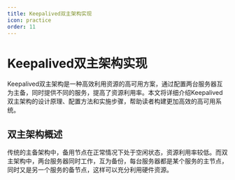 ```yaml
---
title: Keepalived双主架构实现
icon: practice
order: 11
---
```


# Keepalived双主架构实现

Keepalived双主架构是一种高效利用资源的高可用方案，通过配置两台服务器互为主备，同时提供不同的服务，提高了资源利用率。本文将详细介绍Keepalived双主架构的设计原理、配置方法和实施步骤，帮助读者构建更加高效的高可用系统。

## 双主架构概述

传统的主备架构中，备用节点在正常情况下处于空闲状态，资源利用率较低。而双主架构中，两台服务器同时工作，互为备份，每台服务器都是某个服务的主节点，同时又是另一个服务的备节点，这样可以充分利用硬件资源。
